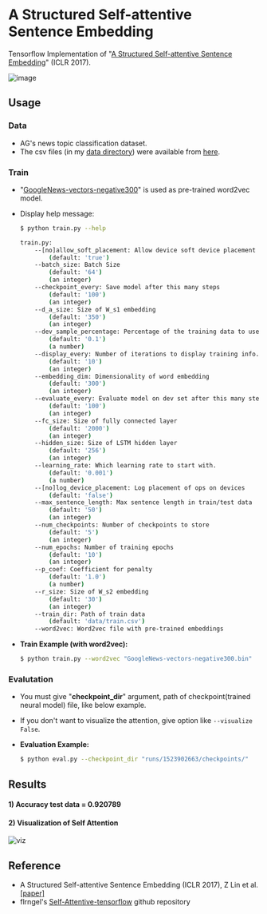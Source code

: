 # A Structured Self-attentive Sentence Embedding

Tensorflow Implementation of "[A Structured Self-attentive Sentence Embedding](https://arxiv.org/abs/1703.03130)" (ICLR 2017).

![image](https://user-images.githubusercontent.com/15166794/41864478-21cbf7c8-78e5-11e8-94d2-5aa035a65c8b.png)


## Usage

### Data
* AG's news topic classification dataset.
* The csv files (in my [data directory](https://github.com/roomylee/self-attention-tf/tree/master/data)) were available from [here](https://github.com/mhjabreel/CharCNN/tree/master/data/ag_news_csv).

### Train
* "[GoogleNews-vectors-negative300](https://code.google.com/archive/p/word2vec/)" is used as pre-trained word2vec model.
* Display help message:
	```bash
	$ python train.py --help
	```

	```bash
	train.py:
		--[no]allow_soft_placement: Allow device soft device placement
			(default: 'true')
		--batch_size: Batch Size
			(default: '64')
			(an integer)
		--checkpoint_every: Save model after this many steps
			(default: '100')
			(an integer)
		--d_a_size: Size of W_s1 embedding
			(default: '350')
			(an integer)
		--dev_sample_percentage: Percentage of the training data to use for validation
			(default: '0.1')
			(a number)
		--display_every: Number of iterations to display training info.
			(default: '10')
			(an integer)
		--embedding_dim: Dimensionality of word embedding
			(default: '300')
			(an integer)
		--evaluate_every: Evaluate model on dev set after this many steps
			(default: '100')
			(an integer)
		--fc_size: Size of fully connected layer
			(default: '2000')
			(an integer)
		--hidden_size: Size of LSTM hidden layer
			(default: '256')
			(an integer)
		--learning_rate: Which learning rate to start with.
			(default: '0.001')
			(a number)
		--[no]log_device_placement: Log placement of ops on devices
			(default: 'false')
		--max_sentence_length: Max sentence length in train/test data
			(default: '50')
			(an integer)
		--num_checkpoints: Number of checkpoints to store
			(default: '5')
			(an integer)
		--num_epochs: Number of training epochs
			(default: '10')
			(an integer)
		--p_coef: Coefficient for penalty
			(default: '1.0')
			(a number)
		--r_size: Size of W_s2 embedding
			(default: '30')
			(an integer)
		--train_dir: Path of train data
			(default: 'data/train.csv')
		--word2vec: Word2vec file with pre-trained embeddings
	```

* **Train Example (with word2vec):**
    ```bash
	$ python train.py --word2vec "GoogleNews-vectors-negative300.bin"
	```

### Evalutation
* You must give "**checkpoint_dir**" argument, path of checkpoint(trained neural model) file, like below example.
* If you don't want to visualize the attention, give option like `--visualize False`.

* **Evaluation Example:**
	```bash
	$ python eval.py --checkpoint_dir "runs/1523902663/checkpoints/"
	```


## Results
#### 1) Accuracy test data = 0.920789
#### 2) Visualization of Self Attention
![viz](https://user-images.githubusercontent.com/15166794/41875853-1dea6f28-7907-11e8-94e9-398e2699aca5.png)


## Reference
* A Structured Self-attentive Sentence Embedding (ICLR 2017), Z Lin et al. [[paper]](https://arxiv.org/abs/1703.03130)
* flrngel's [Self-Attentive-tensorflow](https://github.com/flrngel/Self-Attentive-tensorflow) github repository
